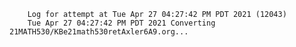         Log for attempt at Tue Apr 27 04:27:42 PM PDT 2021 (12043)
        Tue Apr 27 04:27:42 PM PDT 2021 Converting 21MATH530/KBe21math530retAxler6A9.org...
